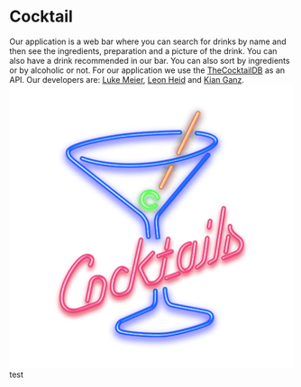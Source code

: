 # Cocktail

Our application is a web bar where you can search for drinks by name and then see the ingredients, preparation and a picture of the drink. You can also have a drink recommended in our bar. You can also sort by ingredients or by alcoholic or not. For our application we use the [TheCocktailDB](https://www.thecocktaildb.com/) as an API. Our developers are: [Luke Meier](https://github.com/LukeMeier), [Leon Heid](https://github.com/LeonHeid) and [Kian Ganz](https://github.com/KianGanz).
![Logo](Cocktail.png)
test
